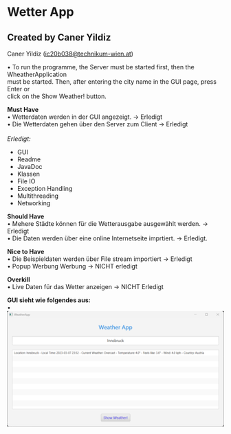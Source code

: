 # Wetter App<br>
## Created by Caner Yildiz
Caner Yildiz (ic20b038@technikum-wien.at)

• To run the programme, the Server must be started first, then the WheatherApplication <br>
must be started. Then, after entering the city name in the GUI page, press Enter or <br>
click on the Show Weather! button.

**Must Have**<br>
  • Wetterdaten werden in der GUI angezeigt. -> Erledigt<br>
  • Die Wetterdaten gehen über den Server zum Client -> Erledigt<br>
<br>*Erledigt:*
* GUI
* Readme
* JavaDoc
* Klassen
* File IO
* Exception Handling
* Multithreading
* Networking


**Should Have**<br>
  • Mehere Städte können für die Wetterausgabe ausgewählt werden. -> Erledigt<br>
  • Die Daten werden über eine online Internetseite imprtiert. -> Erledigt.<br>

**Nice to Have**<br>
  • Die Beispieldaten werden über File stream importiert          -> Erledigt<br>
  • Popup Werbung Werbung -> NICHT erledigt<br>

**Overkill**<br>
  • Live Daten für das Wetter anzeigen -> NICHT Erledigt<br>

**GUI sieht wie folgendes aus:**<br>
•
![Wetter-App.png](Wetter-App.png)